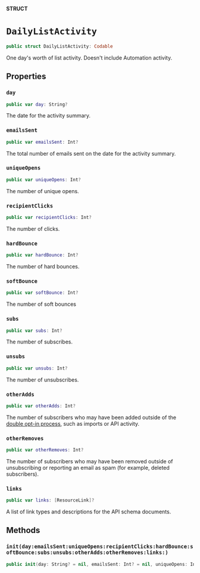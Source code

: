 **STRUCT**

# `DailyListActivity`

```swift
public struct DailyListActivity: Codable
```

One day&#x27;s worth of list activity. Doesn&#x27;t include Automation activity.

## Properties
### `day`

```swift
public var day: String?
```

The date for the activity summary.

### `emailsSent`

```swift
public var emailsSent: Int?
```

The total number of emails sent on the date for the activity summary.

### `uniqueOpens`

```swift
public var uniqueOpens: Int?
```

The number of unique opens.

### `recipientClicks`

```swift
public var recipientClicks: Int?
```

The number of clicks.

### `hardBounce`

```swift
public var hardBounce: Int?
```

The number of hard bounces.

### `softBounce`

```swift
public var softBounce: Int?
```

The number of soft bounces

### `subs`

```swift
public var subs: Int?
```

The number of subscribes.

### `unsubs`

```swift
public var unsubs: Int?
```

The number of unsubscribes.

### `otherAdds`

```swift
public var otherAdds: Int?
```

The number of subscribers who may have been added outside of the [double opt-in process](https://mailchimp.com/help/about-double-opt-in/), such as imports or API activity.

### `otherRemoves`

```swift
public var otherRemoves: Int?
```

The number of subscribers who may have been removed outside of unsubscribing or reporting an email as spam (for example, deleted subscribers).

### `links`

```swift
public var links: [ResourceLink]?
```

A list of link types and descriptions for the API schema documents.

## Methods
### `init(day:emailsSent:uniqueOpens:recipientClicks:hardBounce:softBounce:subs:unsubs:otherAdds:otherRemoves:links:)`

```swift
public init(day: String? = nil, emailsSent: Int? = nil, uniqueOpens: Int? = nil, recipientClicks: Int? = nil, hardBounce: Int? = nil, softBounce: Int? = nil, subs: Int? = nil, unsubs: Int? = nil, otherAdds: Int? = nil, otherRemoves: Int? = nil, links: [ResourceLink]? = nil)
```
